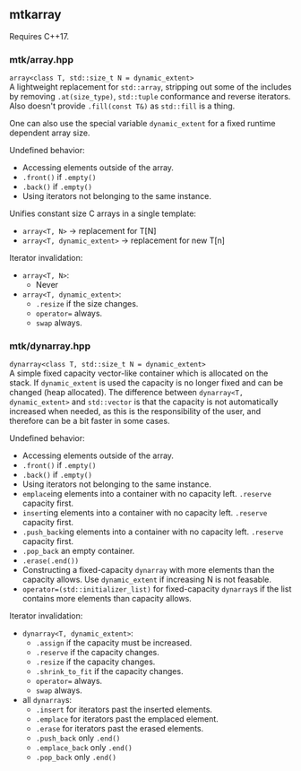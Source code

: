 ## mtkarray

Requires C++17.

### mtk/array.hpp
`array<class T, std::size_t N = dynamic_extent>` <br>
A lightweight replacement for `std::array`, stripping out some of the includes by removing
`.at(size_type)`, `std::tuple` conformance and reverse iterators. Also doesn't provide `.fill(const T&)`
as `std::fill` is a thing.

One can also use the special variable `dynamic_extent` for a fixed runtime dependent array size.

Undefined behavior:
- Accessing elements outside of the array.
- `.front()` if `.empty()`
- `.back()` if `.empty()`
- Using iterators not belonging to the same instance.

Unifies constant size C arrays in a single template:
- `array<T, N>` -> replacement for T\[N\]
- `array<T, dynamic_extent>` -> replacement for new T\[n\]

Iterator invalidation:
- `array<T, N>`:
    - Never
- `array<T, dynamic_extent>`:
    - `.resize` if the size changes.
    - `operator=` always.
    - `swap` always.

### mtk/dynarray.hpp
`dynarray<class T, std::size_t N = dynamic_extent>` <br>
A simple fixed capacity vector-like container which is allocated on the stack.
If `dynamic_extent` is used the capacity is no longer fixed and can be changed (heap allocated).
The difference between `dynarray<T, dynamic_extent>` and `std::vector` is that
the capacity is not automatically increased when needed, as this is the responsibility
of the user, and therefore can be a bit faster in some cases.

Undefined behavior:
- Accessing elements outside of the array.
- `.front()` if `.empty()`
- `.back()` if `.empty()`
- Using iterators not belonging to the same instance.
- `emplace`ing elements into a container with no capacity left. `.reserve` capacity first.
- `insert`ing elements into a container with no capacity left. `.reserve` capacity first.
- `.push_back`ing elements into a container with no capacity left. `.reserve` capacity first.
- `.pop_back` an empty container.
- `.erase(.end())`
- Constructing a fixed-capacity `dynarray` with more elements than the capacity allows. Use `dynamic_extent` if increasing N is not feasable.
- `operator=(std::initializer_list)` for fixed-capacity `dynarray`s if the list contains more elements than capacity allows.

Iterator invalidation:
- `dynarray<T, dynamic_extent>`:
    - `.assign` if the capacity must be increased.
    - `.reserve` if the capacity changes.
    - `.resize` if the capacity changes.
    - `.shrink_to_fit` if the capacity changes.
    - `operator=` always.
    - `swap` always.
- all `dynarray`s:
    - `.insert` for iterators past the inserted elements.
    - `.emplace` for iterators past the emplaced element.
    - `.erase` for iterators past the erased elements.
    - `.push_back` only `.end()`
    - `.emplace_back` only `.end()`
    - `.pop_back` only `.end()`
